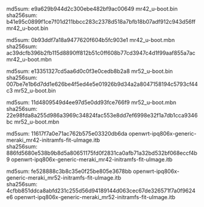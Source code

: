 md5sum: e9a629b944d2c300ebe482bf9ac00649  mr42_u-boot.bin \
sha256sum: b41e95c0899f1ce7f01d211bbcc283c2378d518a7bfb18b07adf912c943d56ff  mr42_u-boot.bin

md5sum: 0b93ddf7a18a9477620f604b5fc903e1  mr42_u-boot.mbn \
sha256sum: ac39dcfb396b2fb115d8890ff812b51c0ff608b77cd3947c4d1f99aaf855a7ac  mr42_u-boot.mbn

md5sum: e13351327cd5aa6d0c0f3e0cedb8b2a8  mr52_u-boot.bin \
sha256sum: 007be7e1b6d7dd1e626be4f5ed4e5e01926b9d34a2a8047158194c5793cf44c3  mr52_u-boot.bin

md5sum: 11d4809549d4ee97d5e0dd93fce766f9  mr52_u-boot.mbn \
sha256sum: 22e98fda8a255d986a3969c34824fac553e8dd7ef6998e32f1a7db1cca9346bc  mr52_u-boot.mbn

md5sum: 11617f7a0e71ac762b575e03320db6da  openwrt-ipq806x-generic-meraki_mr42-initramfs-fit-uImage.itb \
sha256sum: 886fd5680e538b9b8d5a80651175fd0f2831ca0afb71a32bd532bf068eccf4b9  openwrt-ipq806x-generic-meraki_mr42-initramfs-fit-uImage.itb

md5sum: fe528888c3b8c35e0f25be805e3678bb  openwrt-ipq806x-generic-meraki_mr52-initramfs-fit-uImage.itb\
sha256sum: 4cfbb851ddca8abfd231c255d56d94189144d063cec67de326571f7a0f9624e6  openwrt-ipq806x-generic-meraki_mr52-initramfs-fit-uImage.itb
